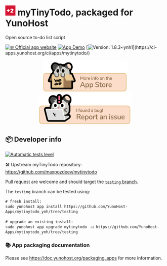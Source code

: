 <!--
N.B.: This README was automatically generated by <https://github.com/YunoHost/apps_tools/blob/main/readme_generator>
It shall NOT be edited by hand.
-->

<h1>
  <img src="https://raw.githubusercontent.com/YunoHost/apps/main/logos/mytinytodo.png" width="32px" alt="Logo of myTinyTodo">
  myTinyTodo, packaged for YunoHost
</h1>

Open source to-do list script

[![🌐 Official app website](https://img.shields.io/badge/Official_app_website-darkgreen?style=for-the-badge)](http://www.mytinytodo.net/)
[![App Demo](https://img.shields.io/badge/App_Demo-blue?style=for-the-badge)](https://www.mytinytodo.net/demo/)
[![Version: 1.8.3~ynh1](https://img.shields.io/badge/Version-1.8.3~ynh1-rgba(0,150,0,1)?style=for-the-badge)](https://ci-apps.yunohost.org/ci/apps/mytinytodo/)

<div align="center">
<a href="https://apps.yunohost.org/app/mytinytodo"><img height="100px" src="https://github.com/YunoHost/yunohost-artwork/raw/refs/heads/main/badges/neopossum-badges/badge_more_info_on_the_appstore.svg"/></a>
<a href="https://github.com/YunoHost-Apps/mytinytodo_ynh/issues"><img height="100px" src="https://github.com/YunoHost/yunohost-artwork/raw/refs/heads/main/badges/neopossum-badges/badge_report_an_issue.svg"/></a>
</div>

## 📦 Developer info

[![Automatic tests level](https://apps.yunohost.org/badge/cilevel/mytinytodo)](https://ci-apps.yunohost.org/ci/apps/mytinytodo/)

🛠️ Upstream myTinyTodo repository: <https://github.com/maxpozdeev/mytinytodo>

Pull request are welcome and should target the [`testing` branch](https://github.com/YunoHost-Apps/mytinytodo_ynh/tree/testing).

The `testing` branch can be tested using:
```
# fresh install:
sudo yunohost app install https://github.com/YunoHost-Apps/mytinytodo_ynh/tree/testing

# upgrade an existing install:
sudo yunohost app upgrade mytinytodo -u https://github.com/YunoHost-Apps/mytinytodo_ynh/tree/testing
```

### 📚 App packaging documentation

Please see <https://doc.yunohost.org/packaging_apps> for more information.